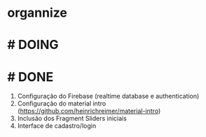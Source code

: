 # organnize

# # DOING



# # DONE
1) Configuração do Firebase (realtime database e authentication)
2) Configuração do material intro (https://github.com/heinrichreimer/material-intro)
3) Inclusão dos Fragment Sliders iniciais
4) Interface de cadastro/login